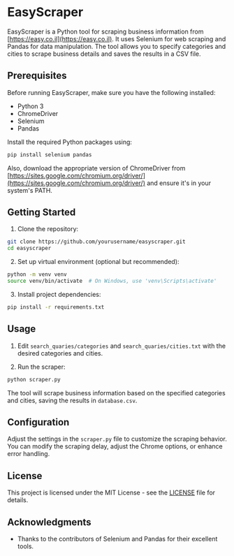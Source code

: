 # EasyScraper

EasyScraper is a Python tool for scraping business information from [https://easy.co.il](https://easy.co.il). It uses Selenium for web scraping and Pandas for data manipulation. The tool allows you to specify categories and cities to scrape business details and saves the results in a CSV file.

## Prerequisites

Before running EasyScraper, make sure you have the following installed:

- Python 3
- ChromeDriver
- Selenium
- Pandas

Install the required Python packages using:

```bash
pip install selenium pandas
```

Also, download the appropriate version of ChromeDriver from [https://sites.google.com/chromium.org/driver/](https://sites.google.com/chromium.org/driver/) and ensure it's in your system's PATH.

## Getting Started

1. Clone the repository:

```bash
git clone https://github.com/yourusername/easyscraper.git
cd easyscraper
```

2. Set up virtual environment (optional but recommended):

```bash
python -m venv venv
source venv/bin/activate  # On Windows, use 'venv\Scripts\activate'
```

3. Install project dependencies:

```bash
pip install -r requirements.txt
```

## Usage

1. Edit `search_quaries/categories` and `search_quaries/cities.txt` with the desired categories and cities.

2. Run the scraper:

```bash
python scraper.py
```

The tool will scrape business information based on the specified categories and cities, saving the results in `database.csv`.

## Configuration

Adjust the settings in the `scraper.py` file to customize the scraping behavior. You can modify the scraping delay, adjust the Chrome options, or enhance error handling.

## License

This project is licensed under the MIT License - see the [LICENSE](https://github.com/Daniel-Ziv/easyscraper/blob/main/LICENSE) file for details.

## Acknowledgments

- Thanks to the contributors of Selenium and Pandas for their excellent tools.

